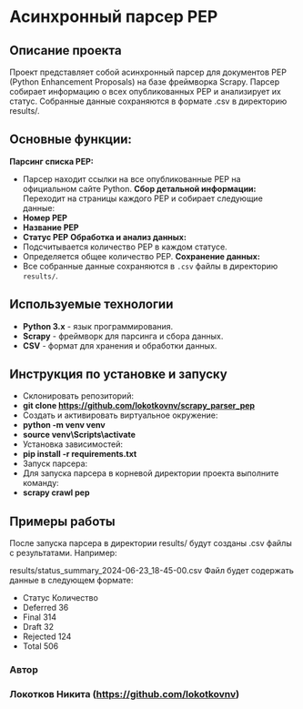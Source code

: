 # Асинхронный парсер PEP
## Описание проекта
Проект представляет собой асинхронный парсер для документов PEP (Python Enhancement Proposals) на базе фреймворка Scrapy. Парсер собирает информацию о всех опубликованных PEP и анализирует их статус. Собранные данные сохраняются в формате .csv в директорию results/.

## Основные функции:

**Парсинг списка PEP:**
 - Парсер находит ссылки на все опубликованные PEP на официальном сайте Python.
**Сбор детальной информации:**
    Переходит на страницы каждого PEP и собирает следующие данные:
 - **Номер PEP**
 - **Название PEP**
 - **Статус PEP**
**Обработка и анализ данных:**
 - Подсчитывается количество PEP в каждом статусе.
 - Определяется общее количество PEP.
**Сохранение данных:**
 - Все собранные данные сохраняются в `.csv` файлы в директорию `results/`.
## Используемые технологии

- **Python 3.x** - язык программирования.
- **Scrapy** - фреймворк для парсинга и сбора данных.
- **CSV** - формат для хранения и обработки данных.

## Инструкция по установке и запуску

 - Склонировать репозиторий:
 - **git clone https://github.com/lokotkovnv/scrapy_parser_pep** 
 - Создать и активировать виртуальное окружение:
 - **python -m venv venv**
 - **source venv\Scripts\activate**
 - Установка зависимостей:
 - **pip install -r requirements.txt**
 - Запуск парсера:
 - Для запуска парсера в корневой директории проекта выполните команду:
 - **scrapy crawl pep**

## Примеры работы
После запуска парсера в директории results/ будут созданы .csv файлы с результатами. Например:

results/status_summary_2024-06-23_18-45-00.csv
Файл будет содержать данные в следующем формате:

 - Статус	Количество
 - Deferred	36
 - Final	314
 - Draft	32
 - Rejected	124
 - Total	506


### Автор
### Локотков Никита (https://github.com/lokotkovnv)
